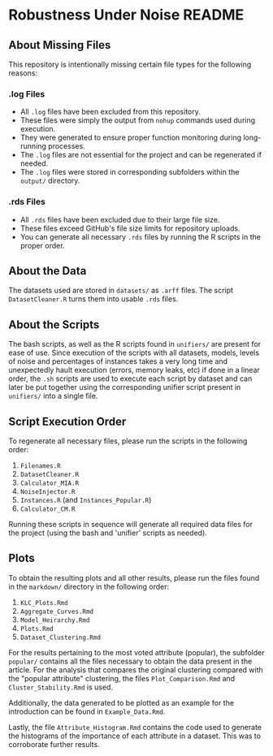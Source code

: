 # Robustness Under Noise README

## About Missing Files

This repository is intentionally missing certain file types for the following reasons:

### .log Files

- All `.log` files have been excluded from this repository.
- These files were simply the output from `nohup` commands used during execution.
- They were generated to ensure proper function monitoring during long-running processes.
- The `.log` files are not essential for the project and can be regenerated if needed.
- The `.log` files were stored in corresponding subfolders within the `output/` directory.

### .rds Files

- All `.rds` files have been excluded due to their large file size.
- These files exceed GitHub's file size limits for repository uploads.
- You can generate all necessary `.rds` files by running the R scripts in the proper order.

## About the Data

The datasets used are stored in `datasets/` as `.arff` files. The script `DatasetCleaner.R` turns them into usable `.rds` files.

## About the Scripts

The bash scripts, as well as the R scripts found in `unifiers/` are present for ease of use. Since execution of the scripts with all datasets, models,
levels of noise and percentages of instances takes a very long time and unexpectedly hault execution (errors, memory leaks, etc) if done in a linear order,
the `.sh` scripts are used to execute each script by dataset and can later be put together using the corresponding unifier script present in `unifiers/` into a single file.

## Script Execution Order

To regenerate all necessary files, please run the scripts in the following order:

1.  `Filenames.R`
2.  `DatasetCleaner.R`
3.  `Calculator_MIA.R`
4.  `NoiseInjector.R`
5.  `Instances.R` (and `Instances_Popular.R`)
6.  `Calculator_CM.R`

Running these scripts in sequence will generate all required data files for the project (using the bash and 'unifier' scripts as needed).

## Plots

To obtain the resulting plots and all other results, please run the files found in the `markdown/` directory in the following order:

1.  `KLC_Plots.Rmd`
2.  `Aggregate_Curves.Rmd`
3.  `Model_Heirarchy.Rmd`
4.  `Plots.Rmd`
5.  `Dataset_Clustering.Rmd`

For the results pertaining to the most voted attribute (popular), the subfolder `popular/` contains all the files necessary to obtain the data present in the article. For the analysis that compares the original clustering compared with the "popular attribute" clustering, the files `Plot_Comparison.Rmd` and `Cluster_Stability.Rmd` is used.

Additionally, the data generated to be plotted as an example for the introduction can be found in `Example_Data.Rmd`.

Lastly, the file `Attribute_Histogram.Rmd` contains the code used to generate the histograms of the importance of each attribute in a dataset. This was to corroborate further results.
